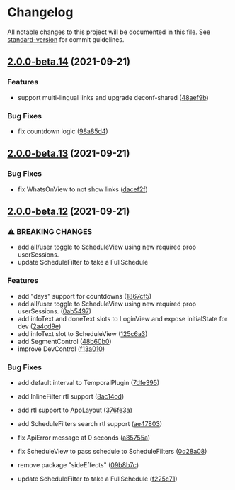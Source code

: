 # Changelog

All notable changes to this project will be documented in this file. See [standard-version](https://github.com/conventional-changelog/standard-version) for commit guidelines.

## [2.0.0-beta.14](https://github.com/digitalinteraction/deconf-ui-toolkit/compare/v2.0.0-beta.13...v2.0.0-beta.14) (2021-09-21)


### Features

* support multi-lingual links and upgrade deconf-shared ([48aef9b](https://github.com/digitalinteraction/deconf-ui-toolkit/commit/48aef9bc214a20bdb6d686d56a4a10ee4674d07d))


### Bug Fixes

* fix countdown logic ([98a85d4](https://github.com/digitalinteraction/deconf-ui-toolkit/commit/98a85d4f7764cc6d71d2d8987f58624e8a35dfd0))

## [2.0.0-beta.13](https://github.com/digitalinteraction/deconf-ui-toolkit/compare/v2.0.0-beta.12...v2.0.0-beta.13) (2021-09-21)


### Bug Fixes

* fix WhatsOnView to not show links ([dacef2f](https://github.com/digitalinteraction/deconf-ui-toolkit/commit/dacef2f580222a451b41da8232201e40ae934e83))

## [2.0.0-beta.12](https://github.com/digitalinteraction/deconf-ui-toolkit/compare/v2.0.0-beta.11...v2.0.0-beta.12) (2021-09-21)


### ⚠ BREAKING CHANGES

* add all/user toggle to ScheduleView using new required prop userSessions.
* update ScheduleFilter to take a FullSchedule

### Features

* add "days" support for countdowns ([1867cf5](https://github.com/digitalinteraction/deconf-ui-toolkit/commit/1867cf54a3cd759a338ec57c39600ac0d460353b))
* add all/user toggle to ScheduleView using new required prop userSessions. ([0ab5497](https://github.com/digitalinteraction/deconf-ui-toolkit/commit/0ab54973bb407b9607d2a844e4293da48ea077dd))
* add infoText and doneText slots to LoginView and expose initialState for dev ([2a4cd9e](https://github.com/digitalinteraction/deconf-ui-toolkit/commit/2a4cd9e2d0d521d8ed198c4fcc92b79c03890b9c))
* add infoText slot to ScheduleView ([125c6a3](https://github.com/digitalinteraction/deconf-ui-toolkit/commit/125c6a36dc1b094794e0f813a9e1e4532783c3a4))
* add SegmentControl ([48b60b0](https://github.com/digitalinteraction/deconf-ui-toolkit/commit/48b60b05eaaf6473fb104a91491ec4f3352eb796))
* improve DevControl ([f13a010](https://github.com/digitalinteraction/deconf-ui-toolkit/commit/f13a01063438c95800384aa2db28f6e061f438f2))


### Bug Fixes

* add default interval to TemporalPlugin ([7dfe395](https://github.com/digitalinteraction/deconf-ui-toolkit/commit/7dfe39515bd179ff225b70535304ee0568fedf78))
* add InlineFilter rtl support ([8ac14cd](https://github.com/digitalinteraction/deconf-ui-toolkit/commit/8ac14cdfc8964c7a0932e67d86368bcb0567c2a7))
* add rtl support to AppLayout ([376fe3a](https://github.com/digitalinteraction/deconf-ui-toolkit/commit/376fe3a31591fd5e91660a80f349ecb0453db8b7))
* add ScheduleFilters search rtl support ([ae47803](https://github.com/digitalinteraction/deconf-ui-toolkit/commit/ae478037c1f8edd23d019dedc561953e0a52e385))
* fix ApiError message at 0 seconds ([a85755a](https://github.com/digitalinteraction/deconf-ui-toolkit/commit/a85755a5576ee2671c624876ede51ef88379b53b))
* fix ScheduleView to pass schedule to ScheduleFilters ([0d28a08](https://github.com/digitalinteraction/deconf-ui-toolkit/commit/0d28a0802cad19f90d53013a4f27b9af30f23b97))
* remove package "sideEffects" ([09b8b7c](https://github.com/digitalinteraction/deconf-ui-toolkit/commit/09b8b7c133699848bbc383aefaad250c26396b2d))


* update ScheduleFilter to take a FullSchedule ([f225c71](https://github.com/digitalinteraction/deconf-ui-toolkit/commit/f225c71fbed03f7df840e9b2717b2c44ee3fcb6f))
